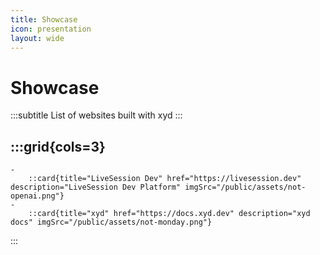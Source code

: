 ```yaml
---
title: Showcase
icon: presentation
layout: wide
---
```


# Showcase
:::subtitle
List of websites  built with xyd
:::

:::grid{cols=3}
- 
    - 
        ::card{title="LiveSession Dev" href="https://livesession.dev" description="LiveSession Dev Platform" imgSrc="/public/assets/not-openai.png"}
    - 
        ::card{title="xyd" href="https://docs.xyd.dev" description="xyd docs" imgSrc="/public/assets/not-monday.png"}
:::